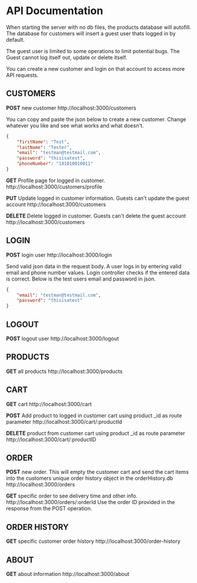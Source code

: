 # API Documentation

When starting the server with no db files, the products database will autofill. The database for customers will insert a guest user thats logged in by default.

The guest user is limited to some operations to limit potential bugs. The Guest cannot log itself out, update or delete itself.

You can create a new customer and login on that account to access more API requests.


## CUSTOMERS

**POST** new customer http://localhost:3000/customers

You can copy and paste the json below to create a new customer. Change whatever you like and see what works and what doesn't.

```json
{
	"firstName": "Test",
	"lastName": "Tester",
	"email": "testman@testmail.com",
	"password": "thisisatest",
	"phoneNumber": "101010010011"
}
```

**GET** Profile page for logged in customer. http://localhost:3000/customers/profile  

**PUT** Update logged in customer information. Guests can't update the guest account http://localhost:3000/customers

**DELETE** Delete logged in customer. Guests can't delete the guest account http://localhost:3000/customers

## LOGIN

**POST** login user http://localhost:3000/login

Send valid json data in the request body. A user logs in by entering valid email and phone number values. Login controller checks if the entered data is correct. Below is the test users email and password in json.

```json
{
	"email": "testman@testmail.com",
	"password": "thisisatest"
}
```

## LOGOUT

**POST** logout user http://localhost:3000/logout

## PRODUCTS

**GET** all products http://localhost:3000/products

## CART

**GET** cart http://localhost:3000/cart

**POST** Add product to logged in customer cart using product _id as route parameter http://localhost:3000/cart/:productId

**DELETE** product from customer cart using product _id as route parameter http://localhost:3000/cart/:productID

## ORDER

**POST** new order. This will empty the customer cart and send the cart items into the customers unique order history object in the orderHistory.db http://localhost:3000/orders

**GET** specific order to see delivery time and other info. http://localhost:3000/orders/:orderId
Use the order ID provided in the response from the POST operation.


## ORDER HISTORY 

**GET** specific customer order history http://localhost:3000/order-history


## ABOUT

**GET** about information http://localhost:3000/about




